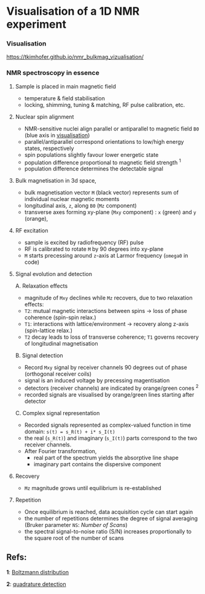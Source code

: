 # Visualisation of a 1D NMR experiment

### Visualisation

https://tkimhofer.github.io/nmr_bulkmag_vizualisation/

### NMR spectroscopy in essence
1. Sample is placed in main magnetic field 
     - temperature & field stabilisation
     - locking, shimming, tuning & matching, RF pulse calibration, etc.

2. Nuclear spin alignment
     - NMR-sensitive nuclei align parallel or antiparallel to magnetic field `B0` (blue axis in [visualisation](https://tkimhofer.github.io/nmr_bulkmag_vizualisation/))
     - parallel/antiparallel correspond orientations to low/high energy states, respectively
     - spin populations slightly favour lower energetic state
     - population difference proportional to magnetic field strength <sup id="boltz">1</sup>
     - population difference determines the detectable signal
    
3. Bulk magnetisation in 3d space,
     - bulk magnetisation vector `M` (black vector) represents sum of individual nuclear magnetic moments
     - longitudinal axis, `z`,  along `B0` (`Mz` component)
     - transverse axes forming xy-plane (`Mxy` component) : `x` (green) and `y` (orange), 
    
4. RF excitation
     - sample is excited by radiofrequency (RF) pulse
     - RF is calibrated to rotate `M` by 90 degrees into xy-plane
     - `M` starts precessing around `z`-axis at Larmor frequency (`omega0` in code)
    
5. Signal evolution and detection
   
   A. Relaxation effects
     - magnitude of `Mxy` declines while `Mz` recovers, due to two relaxation effects:
     - `T2`: mutual magnetic interactions between spins → loss of phase coherence (spin-spin relax.)
     - `T1`: interactions with lattice/environment → recovery along z-axis (spin-lattice relax.)
     - `T2` decay leads to loss of transverse coherence; `T1` governs recovery of longitudinal magnetisation
    
   B. Signal detection
     - Record `Mxy` signal by receiver channels 90 degrees out of phase (orthogonal receiver coils)
     - signal is an induced voltage by precessing magentisation
     - detectors (receiver channels) are indicated by orange/green cones <sup id="quad">2</sup>
     - recorded signals are visualised by orange/green lines starting after detector
    
   C. Complex signal representation
    - Recorded signals represented as complex-valued function in time domain: `s(t) = s_R(t) + i* s_I(t)`
    - the real (`s_R(t)`) and imaginary (`s_I(t)`) parts correspond to the two receiver channels.
    - After Fourier transformation,
        - real part of the spectrum yields the absorptive line shape
        - imaginary part contains the dispersive component
        
6. Recovery
     - `Mz` magnitude grows until equilibrium is re-established
    
7. Repetition 
     - Once equilibrium is reached, data acquisition cycle can start again
     - the number of repetitions determines the degree of signal averaging (Bruker parameter `NS`: *Number of Scans*) 
     - the spectral signal-to-noise ratio (S/N) increases proportionally to the square root of the number of scans


## Refs:

<b id="quad">1</b>: [Boltzmann distribution](https://magnetic-resonance.org/ch/02-03.html)

<b id="quad">2</b>: [quadrature detection](https://en.wikipedia.org/wiki/In-phase_and_quadrature_components)

